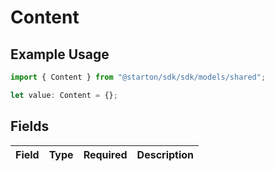 # Content

## Example Usage

```typescript
import { Content } from "@starton/sdk/sdk/models/shared";

let value: Content = {};
```

## Fields

| Field       | Type        | Required    | Description |
| ----------- | ----------- | ----------- | ----------- |